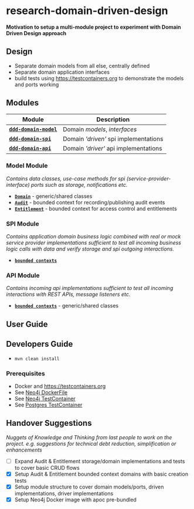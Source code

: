 # research-domain-driven-design

**Motivation to setup a multi-module project to experiment with Domain Driven Design approach**


## Design

* Separate domain models from all else, centrally defined
* Separate domain application interfaces
* build tests using https://testcontainers.org to demonstrate the models and ports working 


## Modules

| Module                                                 | Description                           |
|--------------------------------------------------------|---------------------------------------| 
| [**`ddd-domain-model`**](./ddd-domain-model/README.md) | Domain _models_, _interfaces_         |
| [**`ddd-domain-spi`**](./ddd-domain-spi/README.md)     | Domain _'driven'_ spi implementations |
| [**`ddd-domain-api`**](./ddd-domain-api/README.md)     | Domain _'driver'_ api implementations |

### Model Module

_Contains data classes, use-case methods for spi (service-provider-interface) ports such as storage, notifications etc._

* [**`Domain`**](./ddd-domain-model/src/main/java/me/roybailey/domain) - generic/shared classes
* [**`Audit`**](./ddd-domain-model/src/main/java/me/roybailey/domain/audit) - bounded context for recording/publishing audit events
* [**`Entitlement`**](./ddd-domain-model/src/main/java/me/roybailey/domain/entitlement) - bounded context for access control and entitlements

### SPI Module

_Contains application domain business logic combined with real or mock service provider implementations sufficient to 
test all incoming business logic calls with data and verify storage and spi outgoing interactions._

* [**`bounded contexts`**](./ddd-domain-spi/src/main/java/me/roybailey/domain)


### API Module

_Contains incoming api implementations sufficient to test all incoming interactions with REST APIs, message listeners etc._

* [**`bounded contexts`**](./ddd-domain-api/src/main/java/me/roybailey/domain) - generic/shared classes


## User Guide


## Developers Guide

* `mvn clean install`


### Prerequisites

* Docker and https://testcontainers.org
* See [Neo4j DockerFile](container-neo4j/Dockerfile)
* See [Neo4j TestContainer](ddd-domain-spi/src/test/java/me/roybailey/domain/container/Neo4jTestContainer.java)
* See [Postgres TestContainer](ddd-domain-spi/src/test/java/me/roybailey/domain/container/PostgresTestContainer.java)


## Handover Suggestions

_Nuggets of Knowledge and Thinking from last people to work on the project._
_e.g. suggestions for technical debt reduction, simplification or enhancements_

- [ ] Expand Audit & Entitlement storage/domain implementations and tests to cover basic CRUD flows
- [X] Setup Audit & Entitlement bounded context domains with basic creation tests
- [X] Setup module structure to cover domain models/ports, driven implementations, driver implementations
- [X] Setup Neo4j Docker image with apoc pre-bundled